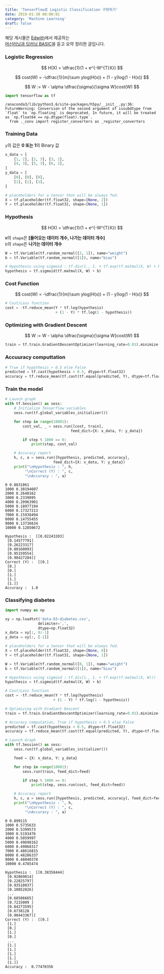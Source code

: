 ```yaml
---
title: 'TensorFlow로 Logistic Classification 구현하기'
date: 2019-01-30 00:00:01
category: 'Machine Learning'
draft: false
---
```


해당 게시물은 [Edwith](https://www.edwith.org)에서 제공하는<br/>
[머신러닝과 딥러닝 BASIC](https://www.edwith.org/others26/joinLectures/9829)을 듣고 요약 정리한 글입니다.

### Logistic Regression

$$
H(X) = \dfrac{1}{1 + e^{-W^{T}X}}
$$

$$
cost(W) = -\dfrac{1}{m}\sum ylog(H(x)) + (1 - y)log(1 - H(x))
$$

$$
W := W - \alpha \dfrac{\sigma}{\sigma W}cost(W)
$$

```python
import tensorflow as tf
```

    /anaconda3/lib/python3.6/site-packages/h5py/__init__.py:36: FutureWarning: Conversion of the second argument of issubdtype from `float` to `np.floating` is deprecated. In future, it will be treated as `np.float64 == np.dtype(float).type`.
      from ._conv import register_converters as _register_converters

### Training Data

`y`의 값은 **0 또는 1**의 Binary 값

```python
x_data = [
    [1, 2], [2, 3], [3, 1],
    [4, 3], [5, 3], [6, 2],
]
y_data = [
    [0], [0], [0],
    [1], [1], [1],
]

# placeholders for a tensor that will be always fed.
X = tf.placeholder(tf.float32, shape=[None, 2])
Y = tf.placeholder(tf.float32, shape=[None, 1])
```

### Hypothesis

$$
H(X) = \dfrac{1}{1 + e^{-W^{T}X}}
$$

`W`의 `shape`은 **[들어오는 데이터 개수, 나가는 데이터 개수]**<br/>
`b`의 `shape`은 **나가는 데이터 개수**

```python
W = tf.Variable(tf.random_normal([2, 1]), name="weight")
b = tf.Variable(tf.random_normal([1]), name="bias")

# Hypothesis using sigmoid : tf.div(1., 1. + tf.exp(tf.matmul(X, W) + b))
hypothesis = tf.sigmoid(tf.matmul(X, W) + b)
```

### Cost Function

$$
cost(W) = -\dfrac{1}{m}\sum ylog(H(x)) + (1 - y)log(1 - H(x))
$$

```python
# Cost/Loss function
cost = -tf.reduce_mean(Y * tf.log(hypothesis)
                       + (1 - Y) * tf.log(1 - hypothesis))
```

### Optimizing with Gradient Descent

$$
W := W - \alpha \dfrac{\sigma}{\sigma W}cost(W)
$$

```python
train = tf.train.GradientDescentOptimizer(learning_rate=0.01).minimize(cost)
```

### Accuuracy computtation

```python
# True if hypothesis > 0.5 else False
predicted = tf.cast(hypothesis > 0.5, dtype=tf.float32)
accuracy = tf.reduce_mean(tf.cast(tf.equal(predicted, Y), dtype=tf.float32))
```

### Train the model

```python
# Launch graph
with tf.Session() as sess:
    # Initialize Tenserflow variables
    sess.run(tf.global_variables_initializer())

    for step in range(10001):
        cost_val, _ = sess.run([cost, train],
                              feed_dict={X: x_data, Y: y_data})

        if step % 1000 == 0:
            print(step, cost_val)

    # Accuracy report
    h, c, a = sess.run([hypothesis, predicted, accuracy],
                      feed_dict={X: x_data, Y: y_data})
    print("\nHypothesis : ", h,
         "\nCorrect (Y) : ", c,
         "\nAccuracy : ", a)
```

    0 0.8831861
    1000 0.30194607
    2000 0.2640162
    3000 0.2339095
    4000 0.20963901
    5000 0.18977194
    6000 0.17327213
    7000 0.15938494
    8000 0.14755455
    9000 0.13736634
    10000 0.12850672

    Hypothesis :  [[0.02243203]
     [0.14577791]
     [0.26223317]
     [0.80160093]
     [0.95159554]
     [0.98427284]]
    Correct (Y) :  [[0.]
     [0.]
     [0.]
     [1.]
     [1.]
     [1.]]
    Accuracy :  1.0

### Classifying diabetes

```python
import numpy as np

xy = np.loadtxt('data-03-diabetes.csv',
               delimiter=',',
               dtype=np.float32)
x_data = xy[:, 0:-1]
y_data = xy[:, [-1]]
```

```python
# placeholders for a tensor that will be always fed.
X = tf.placeholder(tf.float32, shape=[None, 8])
Y = tf.placeholder(tf.float32, shape=[None, 1])

W = tf.Variable(tf.random_normal([8, 1]), name="weight")
b = tf.Variable(tf.random_normal([1]), name="bias")

# Hypothesis using sigmoid : tf.div(1., 1. + tf.exp(tf.matmul(X, W)))
hypothesis = tf.sigmoid(tf.matmul(X, W) + b)

# Cost/Loss function
cost = -tf.reduce_mean(Y * tf.log(hypothesis)
                      + (1 - Y) * tf.log(1 - hypothesis))

# Optimizing with Gradient Descent
train = tf.train.GradientDescentOptimizer(learning_rate=0.01).minimize(cost)

# Accuracy computation, True if hypothesis > 0.5 else False
predicted = tf.cast(hypothesis > 0.5, dtype=tf.float32)
accuracy = tf.reduce_mean(tf.cast(tf.equal(predicted, Y), dtype=tf.float32))

# Launch Graph
with tf.Session() as sess:
    sess.run(tf.global_variables_initializer())

    feed = {X: x_data, Y: y_data}

    for step in range(10001):
        sess.run(train, feed_dict=feed)

        if step % 1000 == 0:
            print(step, sess.run(cost, feed_dict=feed))

    # Accuracy report
    h, c, a = sess.run([hypothesis, predicted, accuracy], feed_dict=feed)
    print("\nHypothesis : ", h,
         "\nCorrect (Y) : ", c,
         "\nAccuracy : ", a)
```

    0 0.899115
    1000 0.5735633
    2000 0.5399573
    3000 0.5193476
    4000 0.5059997
    5000 0.49698162
    6000 0.49068317
    7000 0.48616815
    8000 0.48286337
    9000 0.48040378
    10000 0.4785474

    Hypothesis :  [[0.38358444]
     [0.92869014]
     [0.22825797]
     [0.93518037]
     [0.10852826]
     ...
     [0.68586665]
     [0.7215009 ]
     [0.84273595]
     [0.6738128 ]
     [0.90443367]]
    Correct (Y) :  [[0.]
     [1.]
     [0.]
     [1.]
     [0.]
     ...
     [1.]
     [1.]
     [1.]
     [1.]
     [1.]]
    Accuracy :  0.77470356
